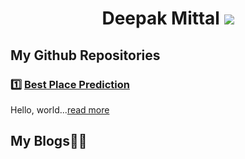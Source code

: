 <div align="center">
  <h1>Deepak Mittal <a href="https://github.com/yesdeepakmittal"target="_blank"><img src="https://img.shields.io/github/followers/yesdeepakmittal?style=social"></a></h1>
</div>

<div>
<h2>My Github Repositories</h2>
  <h3>1️⃣ <a href="https://github.com/yesdeepakmittal/Best_Place_Prediction/blob/master/README.md"target="_blank">Best Place Prediction</a></h3>
  <p>Hello, world...<a href="https://github.com/yesdeepakmittal/Best_Place_Prediction/blob/master/README.md"target="_blank">read more</a></p>
</div>

<div>
  <h2>My Blogs📖📖</h2>
  </div>

